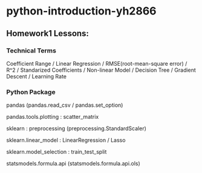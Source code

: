 # python-introduction-yh2866
## Homework1 Lessons:
### Technical Terms
Coefficient Range / Linear Regression / RMSE(root-mean-square error) / R^2 / Standarized Coefficients / Non-linear Model / Decision Tree / Gradient Descent / Learning Rate
### Python Package
pandas (pandas.read_csv / pandas.set_option)

pandas.tools.plotting : scatter_matrix

sklearn : preprocessing (preprocessing.StandardScaler)

sklearn.linear_model : LinearRegression / Lasso

sklearn.model_selection : train_test_split

statsmodels.formula.api (statsmodels.formula.api.ols)
